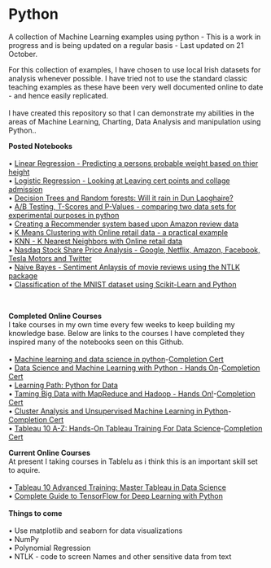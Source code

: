 # Python
A collection of Machine Learning examples using python - This is a work in progress and is being updated on a regular basis - Last updated on 21 October.

For this collection of examples, I have chosen to use local Irish datasets for analysis whenever possible. I have tried not to use the standard classic teaching examples as these have been very well documented online to date - and hence easily replicated. <br> <br>I  have created this repository so that I can demonstrate my abilities in the areas of Machine Learning, Charting, Data Analysis and manipulation using Python.. 

<B>Posted Notebooks</B><br><br>
• <a href='https://github.com/therolfe/Python/blob/master/Linear%20Regression%20in%20Python.ipynb'>Linear Regression - Predicting a persons probable weight based on thier height</a><br>
• <a href='https://github.com/therolfe/Python/blob/master/Logistic%20Regression%20-%20LC.ipynb'>Logistic Regression - Looking at Leaving cert points and collage admission</a><br>
• <a href='https://github.com/therolfe/Python/blob/master/Decision%20trees%20and%20Random%20Forests%20-%20will%20it%20rain%20in%20Dun%20Laoghaire.ipynb'>Decision Trees and Random forests: Will it rain in Dun Laoghaire?</a><br>
• <a href='https://github.com/therolfe/Python/blob/master/AB%20Testing.ipynb'>A/B Testing, T-Scores and P-Values - comparing two data sets for experimental purposes in python</a><br>
• <a href='https://github.com/therolfe/Python/blob/master/Recommender%20System%20using%20Amazon%20Data.ipynb'>Creating a Recommender system based upon Amazon review data</a><br>
• <a href='https://github.com/therolfe/Python/blob/master/k%20means%20clustering%20with%20online%20retail%20data.ipynb'>K Means Clustering with Online retail data - a practical example</a><br>
• <a href='https://github.com/therolfe/Python/blob/master/KNN_KNearest_Neighbors_with_Online_retail_data.ipynb'>KNN - K Nearest Neighbors with Online retail data</a><br>
•	<a href="https://github.com/therolfe/Python/blob/master/Nasdaq%20stock%20analysis%20-%20J%20Rolfe.ipynb">Nasdaq Stock Share Price Analysis - Google, Netflix, Amazon, Facebook, Tesla Motors and Twitter</a><br>
•	<a href="https://github.com/therolfe/Python/blob/master/Naive%20Bayes%20-%20using%20nltk%20for%20move%20review%20sentiment%20analysis.ipynb">Naive Bayes - Sentiment Anlaysis of movie reviews using the NTLK package</a><br>
•	<a href="https://github.com/therolfe/Python/blob/master/Classification%20of%20the%20MNIST%20dataset%20using%20Scikit-Learn%20and%20Python.ipynb">Classification of the MNIST dataset using Scikit-Learn and Python</a><br>

<br>

<B>Completed Online Courses</B><br>
I take courses in my own time every few weeks to keep building my knowledge base. Below are links to the courses I have completed they inspired many of the notebooks seen on this Github.<br><br>
•	<a href='https://www.udemy.com/data-science-and-machine-learning-with-python-hands-on/learn/v4/overview'>Machine learning and data science in python</a>-<a href='https://www.udemy.com/certificate/UC-0IJEZ958/'>Completion Cert</a><br>
•	<a href='https://www.udemy.com/data-science-and-machine-learning-with-python-hands-on/learn/v4/overview'>Data Science and Machine Learning with Python - Hands On</a>-<a href='https://www.udemy.com/certificate/UC-8P1EEODG/'>Completion Cert</a><br>
•	<a href='https://www.safaribooksonline.com/learning-paths/learning-path-python/9781491987384/'>Learning Path: Python for Data</a><br>
•	<a href='https://www.udemy.com/taming-big-data-with-mapreduce-and-hadoop/learn/v4/content'>Taming Big Data with MapReduce and Hadoop - Hands On!</a>-<a href='https://www.udemy.com/certificate/UC-ETCE2688/'>Completion Cert</a><br>
•	<a href='https://www.udemy.com/cluster-analysis-unsupervised-machine-learning-python/learn/v4/overview'>Cluster Analysis and Unsupervised Machine Learning in Python</a>-<a href='https://www.udemy.com/certificate/UC-3FIS181N/'>Completion Cert</a><br>
•	<a href='https://www.udemy.com/tableau10/learn/v4/overview'>Tableau 10 A-Z: Hands-On Tableau Training For Data Science</a>-<a href='https://www.udemy.com/certificate/UC-EPVZQNLO/'>Completion Cert</a><br>


<B>Current Online Courses</B><br>
At present I taking courses in Tablelu as i think this is an important skill set to aquire.<br><br>
•	<a href='https://www.udemy.com/tableau10-advanced/learn/v4/overview'>Tableau 10 Advanced Training: Master Tableau in Data Science</a><br>
•	<a href='https://www.udemy.com/complete-guide-to-tensorflow-for-deep-learning-with-python/learn/v4/content'>Complete Guide to TensorFlow for Deep Learning with Python</a><br>
<br> <b>Things to come</b><br>  
•	Use matplotlib and seaborn for data visualizations<br>
•	NumPy<br>
•	Polynomial Regression<br>
•	NTLK - code to screen Names and other sensitive data from text<br>
